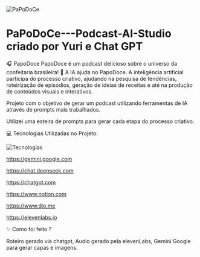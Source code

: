   ![PaPoDoCe](https://github.com/user-attachments/assets/9ab3264f-7ea9-4704-8120-8fc714399335)



# PaPoDoCe---Podcast-AI-Studio criado por Yuri e Chat GPT
🎧 PapoDoce PapoDoce é um podcast delicioso sobre o universo da confeitaria brasileira! 🧠 A IA ajuda no PapoDoce.  A inteligência artificial participa do processo criativo, ajudando na pesquisa de tendências, roteirização de episódios, geração de ideias de receitas e até na produção de conteúdos visuais e interativos.

Projeto com o objetivo de gerar um podcast utilizando ferramentas de IA através de prompts mais trabalhados.

Utilizei uma esteira de prompts para gerar cada etapa do processo criativo.

💻 Tecnologias Utilizadas no Projeto:

 
  ![Tecnologias](https://github.com/user-attachments/assets/b6eb0fe2-7eee-4f1c-a1f7-9cf0516108d3)



https://gemini.google.com

https://chat.deepseek.com 

https://chatgpt.com

https://www.notion.com  

https://www.dio.me  

https://elevenlabs.io




✨ Como foi feito ?

Roteiro gerado via chatgpt,
Audio gerado pela elevenLabs,
Gemini Google para gerar capas e imagens.
